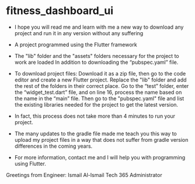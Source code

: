 # fitness_dashboard_ui

- I hope you will read me and learn with me a new way to download any project and run it in any version without any suffering

- A project programmed using the Flutter framework

- The "lib" folder and the "assets" folders necessary for the project to work are loaded
In addition to downloading the “pubspec.yaml” file.

- To download project files:
Download it as a zip file, then go to the code editor and create a new Flutter project.
Replace the "lib" folder and add the rest of the folders in their correct place.
Go to the “test” folder, enter the “widget_test.dart” file, and on line 16, process the name based on the name in the “main” file.
Then go to the "pubspec.yaml" file and list the existing libraries needed for the project to get the latest version.

- In fact, this process does not take more than 4 minutes to run your project.

- The many updates to the gradle file made me teach you this way to upload my project files in a way that does not suffer from gradle version differences in the coming years.

- For more information, contact me and I will help you with programming using Flutter.

Greetings from Engineer: Ismail Al-Ismail
Tech 365 Administrator
